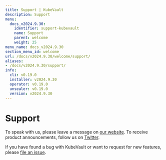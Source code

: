 ```yaml
---
title: Support | KubeVault
description: Support
menu:
  docs_v2024.9.30:
    identifier: support-kubevault
    name: Support
    parent: welcome
    weight: 25
menu_name: docs_v2024.9.30
section_menu_id: welcome
url: /docs/v2024.9.30/welcome/support/
aliases:
- /docs/v2024.9.30/support/
info:
  cli: v0.19.0
  installer: v2024.9.30
  operator: v0.19.0
  unsealer: v0.19.0
  version: v2024.9.30
---
```


# Support

To speak with us, please leave a message on [our website](https://appscode.com/contact/). To receive product announcements, follow us on [Twitter](https://twitter.com/KubeVault).

If you have found a bug with KubeVault or want to request for new features, please [file an issue](https://github.com/kubevault/project/issues/new).
